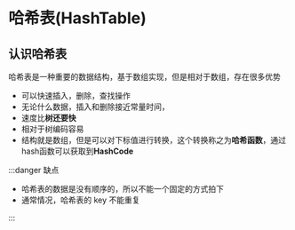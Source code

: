 # 哈希表(HashTable)

## 认识哈希表

哈希表是一种重要的数据结构，基于数组实现，但是相对于数组，存在很多优势

- 可以快速插入，删除，查找操作
- 无论什么数据，插入和删除接近常量时间，
- 速度比**树还要快**
- 相对于树编码容易
- 结构就是数组，但是可以对下标值进行转换，这个转换称之为**哈希函数**，通过hash函数可以获取到**HashCode**

:::danger 缺点

- 哈希表的数据是没有顺序的，所以不能一个固定的方式拍下
- 通常情况，哈希表的 key 不能重复

:::
